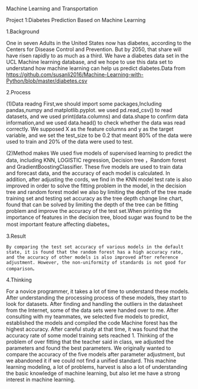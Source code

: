 Machine Learning and Transportation

Project 1:Diabetes Prediction Based on Machine Learning

1.Background

   One in seven Adults in the United States now has diabetes, according to the Centers for Disease Control and Prevention. But by 2050, that share will have risen rapidly to as much as a third. We have a diabetes data set in the UCL Machine learning database, and we hope to use this data set to understand how machine learning can help us predict diabetes.Data from  https://github.com/susanli2016/Machine-Learning-with-Python/blob/master/diabetes.csv

2.Process

 (1)Data readng
     First,we should import some packages,Including pandas,numpy and matplotlib.pyplot. we used pd.read_csv() to read datasets, and we used print(data.columns) and data.shape to confirm data information,and we used data.head() to check whether the data was read correctly.  We supposed X as the feature columns and y as the target variable, and we set the test_size to be 0.2 that meant 80% of the data were used to train and 20% of the data were used to test.

 (2)Method makes
    We used five models of supervised learning to predict the data, including KNN, LOGISTIC regression, Decision tree ，Random forest and GradientBoostingClassifier. These five models are used to train data and forecast data, and the accuracy of each model is calculated. In addition, after adjusting the cords, we find in the KNN model test rate is also improved in order to solve the fitting problem in the model, in the decision tree and random forest model we also by limiting the depth of the tree made training set and testing set accuracy as the tree depth change line chart, found that can be solved by limiting the depth of the tree can be fitting problem and improve the accuracy of the test set.When printing the importance of features in the decision tree, blood sugar was found to be the most important feature affecting diabetes。
    
3.Result

    By comparing the test set accuracy of various models in the default state, it is found that the random forest has a high accuracy rate, and the accuracy of other models is also improved after reference adjustment. However, the non-uniformity of standards is not good for comparison。
 

4.Thinking

   For a novice programmer, it takes a lot of time to understand these models. After understanding the processing process of these models, they start to look for datasets. After finding and handling the outliers in the datasheet from the Internet, some of the data sets were handed over to me. After consulting with my teammates, we selected five models to predict, established the models and compiled the code Machine forest has the highest accuracy. After careful study at that time, it was found that the accuracy rate of some model training sets reached 1. Thinking of the problem of over fitting that the teacher said in class, we adjusted the parameters and found the best parameters. We originally wanted to compare the accuracy of the five models after parameter adjustment, but we abandoned it if we could not find a unified standard. This machine learning modeling, a lot of problems, harvest is also a lot of understanding the basic knowledge of machine learning, but also let me have a strong interest in machine learning.
